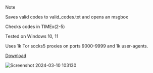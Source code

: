 > [!NOTE]
> Saves valid codes to valid_codes.txt and opens an msgbox
>
> Checks codes in TIMEx(2-5)
> 
> Tested on Windows 10, 11
> 
> Uses 1k Tor socks5 proxies on ports 9000-9999 and 1k user-agents.
> 

[Download](https://github.com/Bt08s/Discord-Nitro-Generator/archive/refs/heads/main.zip)

![Screenshot 2024-03-10 103130](https://github.com/Bt08s/Discord-Nitro-Generator/assets/68190921/f6a70b59-f9d6-425e-a30c-069da23dcde5)
